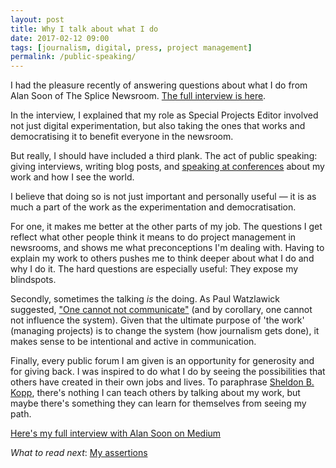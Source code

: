 ```yaml
---
layout: post
title: Why I talk about what I do
date: 2017-02-12 09:00
tags: [journalism, digital, press, project management]
permalink: /public-speaking/
---
```


I had the pleasure recently of answering questions about what I do from Alan Soon of The Splice Newsroom. [The full interview is here](https://medium.com/splicenewsroom/leading-millennials-robin-kwong-financial-times-55e13f5ee93f#.bof6ordln).

In the interview, I explained that my role as Special Projects Editor involved not just digital experimentation, but also taking the ones that works and democratising it to benefit everyone in the newsroom. 

But really, I should have included a third plank. The act of public speaking: giving interviews, writing blog posts, and [speaking at conferences](https://www.newsrewired.com/2017/02/08/live-special-projects/) about my work and how I see the world. 

I believe that doing so is not just important and personally useful &mdash; it is as much a part of the work as the experimentation and democratisation.

For one, it makes me better at the other parts of my job. The questions I get reflect what other people think it means to do project management in newsrooms, and shows me what preconceptions I'm dealing with. Having to explain my work to others pushes me to think deeper about what I do and why I do it. The hard questions are especially useful: They expose my blindspots. 

Secondly, sometimes the talking *is* the doing. As Paul Watzlawick suggested, ["One cannot not communicate"](https://en.wikipedia.org/wiki/Paul_Watzlawick#Five_basic_axioms) (and by corollary, one cannot not influence the system). Given that the ultimate purpose of 'the work' (managing projects) is to change the system (how journalism gets done), it makes sense to be intentional and active in communication. 

Finally, every public forum I am given is an opportunity for generosity and for giving back. I was inspired to do what I do by seeing the possibilities that others have created in their own jobs and lives. To paraphrase [Sheldon B. Kopp](https://www.amazon.co.uk/d/Books/You-Meet-Buddha-Road-Kill-Sheldon-Kopp/0553278320), there's nothing I can teach others by talking about my work, but maybe there's something they can learn for themselves from seeing my path.  

[Here's my full interview with Alan Soon on Medium](https://medium.com/splicenewsroom/leading-millennials-robin-kwong-financial-times-55e13f5ee93f#.bof6ordln)

*What to read next*: [My assertions](/assertions/)

